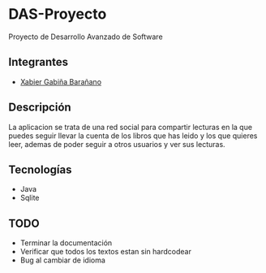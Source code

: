 # DAS-Proyecto

Proyecto de Desarrollo Avanzado de Software

## Integrantes

- [Xabier Gabiña Barañano](https://www.xabierland.com/)

## Descripción

La aplicacion se trata de una red social para compartir lecturas en la que puedes seguir llevar la cuenta de los libros que has leido y los que quieres leer, ademas de poder seguir a otros usuarios y ver sus lecturas.

## Tecnologías

- Java
- Sqlite

## TODO

- Terminar la documentación
- Verificar que todos los textos estan sin hardcodear
- Bug al cambiar de idioma
